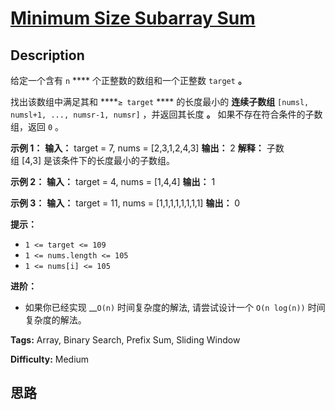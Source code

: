 # [Minimum Size Subarray Sum][title]

## Description

给定一个含有 `n` **** 个正整数的数组和一个正整数 `target` **。**

找出该数组中满足其和 ****`≥ target` **** 的长度最小的 **连续子数组** `[numsl, numsl+1, ...,
numsr-1, numsr]` ，并返回其长度 **。** 如果不存在符合条件的子数组，返回 `0` 。

**示例 1：**
            **输入：** target = 7, nums = [2,3,1,2,4,3]    **输出：** 2    **解释：** 子数组 [4,3] 是该条件下的长度最小的子数组。    

**示例 2：**
            **输入：** target = 4, nums = [1,4,4]    **输出：** 1    

**示例 3：**
            **输入：** target = 11, nums = [1,1,1,1,1,1,1,1]    **输出：** 0    

**提示：**

  * `1 <= target <= 109`
  * `1 <= nums.length <= 105`
  * `1 <= nums[i] <= 105`

**进阶：**

  * 如果你已经实现 __`O(n)` 时间复杂度的解法, 请尝试设计一个 `O(n log(n))` 时间复杂度的解法。


**Tags:** Array, Binary Search, Prefix Sum, Sliding Window

**Difficulty:** Medium

## 思路

[title]: https://leetcode-cn.com/problems/minimum-size-subarray-sum
